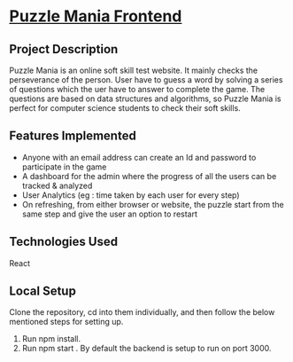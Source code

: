 # [Puzzle Mania Frontend](https://thriving-bombolone-2f7a29.netlify.app)

## Project Description
Puzzle Mania is an online soft skill test website. It mainly checks the perseverance of the person. User have to guess a word by solving a series of questions which the uer have to answer to complete the game. The questions are based on data structures and algorithms, so Puzzle Mania is perfect for computer science students to check their soft skills.

## Features Implemented
  - Anyone with an email address can create an Id and password to participate in the game
  - A dashboard for the admin where the progress of all the users can be tracked & analyzed
  - User Analytics (eg : time taken by each user for every step)
  - On refreshing, from either browser or website, the puzzle start from the same step and give the user an option to restart
## Technologies Used
 React

## Local Setup
Clone the repository, cd into them individually, and then follow the below mentioned steps for setting up.

  1. Run npm install.
  2. Run npm start . By default the backend is setup to run on port 3000.


